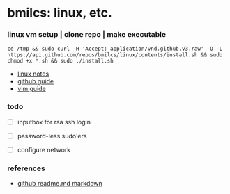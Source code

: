 # bmilcs: linux, etc.

### linux vm setup | clone repo | make executable

	cd /tmp && sudo curl -H 'Accept: application/vnd.github.v3.raw' -O -L https://api.github.com/repos/bmilcs/linux/contents/install.sh && sudo chmod +x *.sh && sudo ./install.sh
- [linux notes](https://github.com/bmilcs/linux/blob/master/LINUX.md)
- [github guide](https://github.com/bmilcs/linux/blob/master/GITHUB.md)
- [vim guide](https://github.com/bmilcs/linux/blob/master/VIM.md)
### **todo**
- [ ] inputbox for rsa ssh login
- [ ] password-less sudo'ers
- [ ] configure network



### references
- [github readme.md markdown](https://github.com/adam-p/markdown-here/wiki/Markdown-Cheatsheet)

